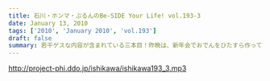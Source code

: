 ```yaml
---
title: 石川・ホンマ・ぶるんのBe-SIDE Your Life! vol.193-3
date: January 13, 2010
tags: ['2010', 'January 2010', 'vol.193']
draft: false
summary: 若干ゲスな内容が含まれている三本目！昨晩は、新年会でおでんをひたすら作っていたという噂の石川さんですが・・・NAMAE
---
```


http://project-phi.ddo.jp/ishikawa/ishikawa193_3.mp3